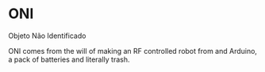 # ONI
Objeto Não Identificado

ONI comes from the will of making an RF controlled robot from and Arduino, a pack of batteries and literally trash.
